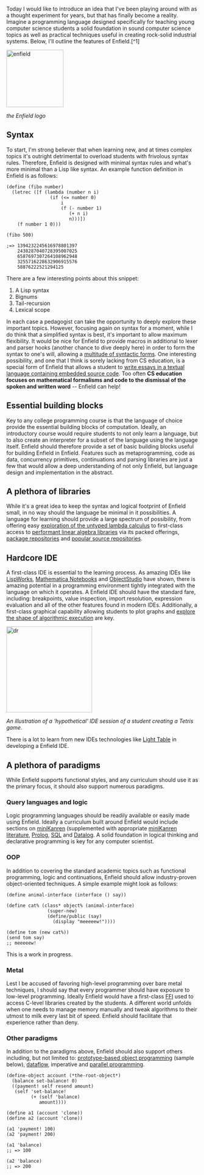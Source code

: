Today I would like to introduce an idea that I've been playing around with as a thought experiment for years, but that has finally become a reality.  Imagine a programming language designed specifically for teaching young computer science students a solid foundation in sound computer science topics as well as practical techniques useful in creating rock-solid industrial systems.  Below, I'll outline the features of Enfield.[^1]

<a href="http://blog.fogus.me/2013/01/21/enfield-a-programming-language-designed-for-pedagogy/enfield/" rel="attachment wp-att-5022"><img src="http://blog.fogus.me/wp-content/uploads/2013/01/enfield-150x150.jpg" alt="enfield" width="150" height="150" class="aligncenter size-thumbnail wp-image-5022" /></a>

*the Enfield logo*

Syntax
------

To start, I'm strong believer that when learning new, and at times complex topics it's outright detrimental to overload students with frivolous syntax rules.  Therefore, Enfield is designed with minimal syntax rules and what's more minimal than a Lisp like syntax.  An example function definition in Enfield is as follows:

    (define (fibo number)
      (letrec ([f (lambda (number n i)
                    (if (<= number 0)
                        i   
                        (f (- number 1) 
                           (+ n i) 
                           n)))])
        (f number 1 0)))
    
    (fibo 500)
    
    ;=> 1394232245616978801397
        2438287040728395007025
        6587697307264108962948
        3255716228632906915576
        58876222521294125

There are a few interesting points about this snippet:

  1. A Lisp syntax
  2. Bignums
  3. Tail-recursion
  4. Lexical scope

In each case a pedagogist can take the opportunity to deeply explore these important topics.  However, focusing again on syntax for a moment, while I do think that a simplified syntax is best, it's important to allow maximum flexibility.  It would be nice for Enfield to provide macros in additional to lexer and parser hooks (another chance to dive deeply here) in order to form the syntax to one's will, allowing a [multitude of syntactic forms](http://docs.racket-lang.org/algol60/index.html).  One interesting possibility, and one that I think is sorely lacking from CS education, is a special form of Enfield that allows a student to [write essays in a textual language containing embedded source code](http://docs.racket-lang.org/scribble/index.html).  Too often **CS education focuses on mathematical formalisms and code to the dismissal of the spoken and written word** -- Enfield can help!

Essential building blocks
-------------------------

Key to any college programming course is that the language of choice provide the essential building blocks of computation.  Ideally, an introductory course would require students to not only learn a language, but to also create an interpreter for a subset of the language using the language itself.  Enfield should therefore provide a set of basic building blocks useful for building Enfield in Enfield.  Features such as metaprogramming, code as data, concurrency primitives, continuations and parsing libraries are just a few that would allow a deep understanding of not only Enfield, but language design and implementation in the abstract.

A plethora of libraries
-----------------------

While it's a great idea to keep the syntax and logical footprint of Enfield small, in no way should the language be minimal in it possibilities.  A language for learning should provide a large spectrum of possibility, from offering easy [exploration of the untyped lambda calculus](http://matt.might.net/articles/compiling-up-to-lambda-calculus/) to first-class access to [performant linear algebra libraries](https://github.com/farr/PLT-Racket-Linear-Algebra-Bindings) via its packed offerings, [package repositories](http://planet.racket-lang.org/) and [popular source repositories](https://github.com/languages/Racket).

Hardcore IDE
------------

A first-class IDE is essential to the learning process.  As amazing IDEs like [LispWorks](http://www.lispworks.com/), [Mathematica Notebooks](http://reference.wolfram.com/mathematica/tutorial/UsingANotebookInterface.html) and [ObjectStudio](http://www.cincomsmalltalk.com/main/) have shown, there is amazing potential in a programming environment tightly integrated with the language on which it operates.  A Enfield IDE should have the standard fare, including: breakpoints, value inspection, import resolution, expression evaluation and all of the other features found in modern IDEs.  Additionally, a first-class graphical capability allowing students to plot graphs and [explore the shape of algorithmic execution](http://en.wikipedia.org/wiki/File:Drracket.png) are key.

<a href="http://blog.fogus.me/2013/01/21/enfield-a-programming-language-designed-for-pedagogy/dr/" rel="attachment wp-att-4976"><img src="http://blog.fogus.me/wp-content/uploads/2013/01/dr-150x150.jpg" alt="dr" width="225" height="225" class="aligncenter size-thumbnail wp-image-4976" /></a>

*An illustration of a 'hypothetical' IDE session of a student creating a Tetris game*.

There is a lot to learn from new IDEs technologies like [Light Table](http://www.chris-granger.com/2012/04/12/light-table---a-new-ide-concept/) in developing a Enfield IDE.

A plethora of paradigms
------------------------

While Enfield supports functional styles, and any curriculum should use it as the primary focus, it should also support numerous paradigms.

### Query languages and logic

Logic programming languages should be readily available or easily made using Enfield.  Ideally a curriculum built around Enfield would include sections on [miniKanren](http://planet.racket-lang.org/package-source/dfriedman/miniKanren.plt/1/1/doc.txt) (supplemented with appropriate [miniKanren literature](http://www.amazon.com/The-Reasoned-Schemer-Daniel-Friedman/dp/0262562146/?tag=fogus-20), [Prolog](http://docs.racket-lang.org/racklog/), [SQL](http://planet.racket-lang.org/package-source/sweeney/sqlid-helper.plt/1/0/htmldocs/scheme-pg.html) and [Datalog](http://planet.racket-lang.org/display.ss?package=datalog.plt&owner=jaymccarthy).  A solid foundation in logical thinking and declarative programming is key for any computer scientist.

### OOP

In addition to covering the standard academic topics such as functional programming, logic and continuations, Enfield should allow industry-proven object-oriented techniques.  A simple example might look as follows:

    (define animal-interface (interface () say))
      
    (define cat% (class* object% (animal-interface)
                   (super-new)
                   (define/public (say)
                     (display "meeeeew!"))))
     
    (define tom (new cat%))
    (send tom say)
    ;; meeeeew!

This is a work in progress.

### Metal

Lest I be accused of favoring high-level programming over bare metal techniques, I should say that every programmer should have exposure to low-level programming.  Ideally Enfield would have a first-class [FFI](http://docs.racket-lang.org/foreign/index.html) used to access C-level libraries created by the students.  A different world unfolds when one needs to manage memory manually and tweak algorithms to their utmost to milk every last bit of speed.  Enfield should facilitate that experience rather than deny.

### Other paradigms

In addition to the paradigms above, Enfield should also support others including, but not limited to: [prototype-based object programming](http://planet.racket-lang.org/display.ss?package=prometheus.plt&owner=daedalus) (sample below), [dataflow](http://docs.racket-lang.org/frtime/index.html), imperative and [parallel programming](http://planet.racket-lang.org/display.ss?package=riot.plt&owner=gcr).

    (define-object account (*the-root-object*)
      (balance set-balance! 0)
      ((payment! self resend amount)
       (self 'set-balance!
             (+ (self 'balance)
                amount))))
    
    (define a1 (account 'clone))
    (define a2 (account 'clone))
    
    (a1 'payment! 100)
    (a2 'payment! 200)
    
    (a1 'balance)
    ;; => 100
    
    (a2 'balance)
    ;; => 200
    
